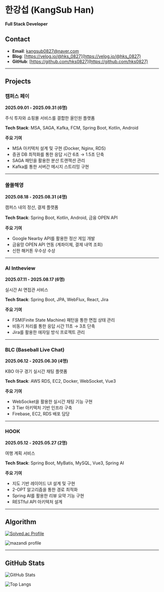 # 한강섭 (KangSub Han)

**Full Stack Developer**

## Contact

- **Email**: kangsub0827@naver.com
- **Blog**: [https://velog.io/@hks_0827](https://velog.io/@hks_0827)
- **GitHub**: [https://github.com/hks0827](https://github.com/hks0827)
---

## Projects

### 캠퍼스 페이
**2025.09.01 - 2025.09.31 (6명)**

주식 투자와 쇼핑몰 서비스를 결합한 올인원 플랫폼

**Tech Stack**: MSA, SAGA, Kafka, FCM, Spring Boot, Kotlin, Android

**주요 기여**
- MSA 아키텍처 설계 및 구현 (Docker, Nginx, RDS)
- 증권 DB 최적화를 통한 응답 시간 6초 → 1.5초 단축
- SAGA 패턴을 활용한 분산 트랜잭션 관리
- Kafka를 통한 서버간 메시지 스트리밍 구현

---

### 쏠쏠해영
**2025.08.18 - 2025.08.31 (4명)**

캠퍼스 내의 정산, 결제 플랫폼

**Tech Stack**: Spring Boot, Kotlin, Android, 금융 OPEN API

**주요 기여**
- Google Nearby API를 활용한 정산 게임 개발
- 금융망 OPEN API 연동 (계좌이체, 결제 내역 조회)
- 신한 해커톤 우수상 수상

---

### AI Intheview
**2025.07.11 - 2025.08.17 (6명)**

실시간 AI 면접관 서비스

**Tech Stack**: Spring Boot, JPA, WebFlux, React, Jira

**주요 기여**
- FSM(Finite State Machine) 패턴을 통한 면접 상태 관리
- 비동기 처리를 통한 응답 시간 11초 → 3초 단축
- Jira를 활용한 애자일 방식 프로젝트 관리

---

### BLC (Baseball Live Chat)
**2025.06.12 - 2025.06.30 (4명)**

KBO 야구 경기 실시간 채팅 플랫폼

**Tech Stack**: AWS RDS, EC2, Docker, WebSocket, Vue3

**주요 기여**
- WebSocket을 활용한 실시간 채팅 기능 구현
- 3 Tier 아키텍처 기반 인프라 구축
- Firebase, EC2, RDS 배포 담당

---

### HOOK
**2025.05.12 - 2025.05.27 (2명)**

여행 계획 서비스

**Tech Stack**: Spring Boot, MyBatis, MySQL, Vue3, Spring AI

**주요 기여**
- 지도 기반 레이어드 UI 설계 및 구현
- 2-OPT 알고리즘을 통한 경로 최적화
- Spring AI를 활용한 리뷰 요약 기능 구현
- RESTful API 아키텍처 설계

---

## Algorithm

[![Solved.ac Profile](http://mazassumnida.wtf/api/v2/generate_badge?boj=kangsub0827)](https://solved.ac/kangsub0827)

![mazandi profile](http://mazandi.herokuapp.com/api?handle=kangsub0827&theme=warm)

---

## GitHub Stats

![GitHub Stats](https://github-readme-stats.vercel.app/api?username=hks0827&show_icons=true&theme=default)

![Top Langs](https://github-readme-stats.vercel.app/api/top-langs/?username=hks0827&layout=compact)
